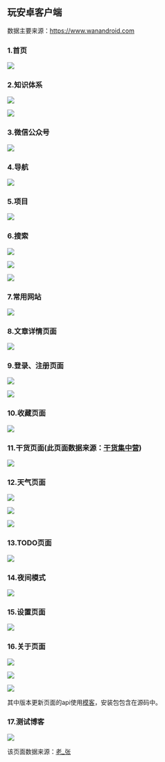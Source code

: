 ## 玩安卓客户端 ##

数据主要来源：https://www.wanandroid.com

### 1.首页 ###

![](https://i.imgur.com/vnxYa3G.jpg)

### 2.知识体系 ###

![](https://i.imgur.com/sxB4VVL.jpg)

![](https://i.imgur.com/1rs5qKd.jpg)

### 3.微信公众号 ###

![](https://i.imgur.com/O30v4oG.jpg)

### 4.导航 ###

![](https://i.imgur.com/GjxO73N.jpg)

### 5.项目 ###

![](https://i.imgur.com/R7Ouyra.jpg)

### 6.搜索 ###

![](https://i.imgur.com/MelHVja.jpg)

![](https://i.imgur.com/esALcRO.jpg)

![](https://i.imgur.com/wIzmLar.jpg)

### 7.常用网站 ###

![](https://i.imgur.com/nbhG3dx.jpg)

### 8.文章详情页面 ###

![](https://i.imgur.com/ApPW9gq.jpg)

### 9.登录、注册页面 ###

![](https://i.imgur.com/VqFQO4s.jpg)

![](https://i.imgur.com/SyHM7Uq.jpg)

### 10.收藏页面 ###

![](https://i.imgur.com/QMxissw.jpg)

### 11.干货页面(此页面数据来源：[干货集中营](https://gank.io/api)) ###

![](https://i.imgur.com/uIIztph.jpg)

### 12.天气页面 ###

![](https://i.imgur.com/ivbazgQ.jpg)

![](https://i.imgur.com/1vebnHj.jpg)

![](https://i.imgur.com/6szOpBm.jpg)

### 13.TODO页面 ###

![](https://i.imgur.com/pNBZDRa.jpg)

### 14.夜间模式 ###

![](https://i.imgur.com/a3QlWry.jpg)

### 15.设置页面 ###

![](https://i.imgur.com/AxarmTT.jpg)

### 16.关于页面 ###

![](https://i.imgur.com/cBTiuKx.jpg)

![](https://i.imgur.com/SqKzNhP.jpg)

![](https://i.imgur.com/FRfCuru.jpg)

其中版本更新页面的api使用[模客](http://mock-api.com/app.html)，安装包包含在源码中。

### 17.测试博客 ###

![](https://i.imgur.com/yTBJmUz.jpg)

该页面数据来源：[老_张](https://www.cnblogs.com/imyalost/category/873684.html)